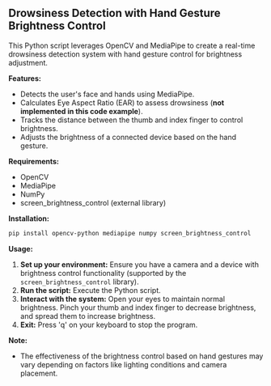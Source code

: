 ## Drowsiness Detection with Hand Gesture Brightness Control

This Python script leverages OpenCV and MediaPipe to create a real-time drowsiness detection system with hand gesture control for brightness adjustment.

**Features:**

* Detects the user's face and hands using MediaPipe.
* Calculates Eye Aspect Ratio (EAR) to assess drowsiness (**not implemented in this code example**).
* Tracks the distance between the thumb and index finger to control brightness.
* Adjusts the brightness of a connected device based on the hand gesture.

**Requirements:**

* OpenCV
* MediaPipe
* NumPy
* screen_brightness_control (external library)

**Installation:**

```bash
pip install opencv-python mediapipe numpy screen_brightness_control
```

**Usage:**

1. **Set up your environment:** Ensure you have a camera and a device with brightness control functionality (supported by the `screen_brightness_control` library).
2. **Run the script:** Execute the Python script.
3. **Interact with the system:** Open your eyes to maintain normal brightness. Pinch your thumb and index finger to decrease brightness, and spread them to increase brightness.
4. **Exit:** Press 'q' on your keyboard to stop the program.

**Note:**

* The effectiveness of the brightness control based on hand gestures may vary depending on factors like lighting conditions and camera placement.
